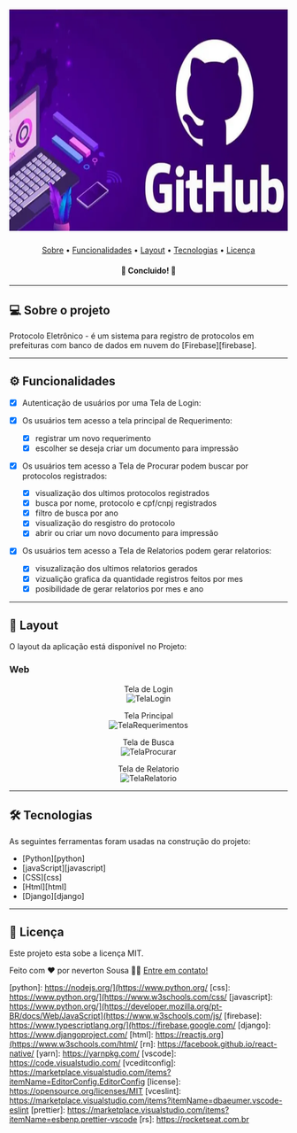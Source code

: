 <h1 align="center">
    <img alt="ProtocoloEletronico" title="#ProtocoloEletronico" src="./assets/banner.png" height="400" />
</h1>

<p align="center">
 <a href="#-sobre-o-projeto">Sobre</a> •
 <a href="#-funcionalidades">Funcionalidades</a> •
 <a href="#-layout">Layout</a> • 
 <a href="#-tecnologias">Tecnologias</a> • 
 <a href="#user-content--licença">Licença</a>
</p>

<h4 align="center"> 
	🚧 Concluido!  🚧
</h4>

---
 
## 💻 Sobre o projeto

Protocolo Eletrônico - é um sistema para registro de protocolos em prefeituras com banco de dados em nuvem do [Firebase][firebase].

---

## ⚙️ Funcionalidades
- [x] Autenticação de usuários por uma Tela de Login:

- [x] Os usuários tem acesso a tela principal de Requerimento:
  - [x] registrar um novo requerimento
  - [x] escolher se deseja criar um documento para impressão

- [x] Os usuários tem acesso a Tela de Procurar podem buscar por protocolos registrados:
  - [x] visualização dos ultimos protocolos registrados
  - [x] busca por nome, protocolo e cpf/cnpj registrados
  - [x] filtro de busca por ano 
  - [x] visualização do resgistro do protocolo
  - [x] abrir ou criar um novo documento para impressão

- [x] Os usuários tem acesso a Tela de Relatorios podem gerar relatorios:
  - [x] visuzalização dos ultimos relatorios gerados
  - [x] vizualição grafica da quantidade registros feitos por mes
  - [x] posibilidade de gerar relatorios por mes e ano 

---

## 🎨 Layout

O layout da aplicação está disponível no Projeto:

### Web

<p align="center"> Tela de Login <br>
  <img alt="TelaLogin" title="#TelaLogin" src="./assets/login.png" width="300px">
</p>
<p align="center"> Tela Principal<br>
  <img alt="TelaRequerimentos" title="#TelaRequerimentos" src="./assets/protocolo.png" width="500px">
</p>
<p align="center"> Tela de Busca<br>
  <img alt="TelaProcurar" title="#TelaProcurar" src="./assets/procurar.png" width="500px">
</p>
<p align="center"> Tela de Relatorio<br>
  <img alt="TelaRelatorio" title="#TelaRelatorio" src="./assets/relatorio.png" width="500px">
</p>

---

## 🛠 Tecnologias

As seguintes ferramentas foram usadas na construção do projeto:

- [Python][python]
- [javaScript][javascript]
- [CSS][css]
- [Html][html]
- [Django][django]

---

## 📝 Licença

Este projeto esta sobe a licença MIT.

Feito com ❤️ por neverton Sousa 👋🏽 [Entre em contato!](https://www.linkedin.com/in/neverton-sousa-191708249/)


[python]: https://nodejs.org/](https://www.python.org/
[css]: https://www.python.org/](https://www.w3schools.com/css/
[javascript]: https://www.python.org/](https://developer.mozilla.org/pt-BR/docs/Web/JavaScript](https://www.w3schools.com/js/
[firebase]: https://www.typescriptlang.org/](https://firebase.google.com/
[django]: https://www.djangoproject.com/
[html]: https://reactjs.org](https://www.w3schools.com/html/
[rn]: https://facebook.github.io/react-native/
[yarn]: https://yarnpkg.com/
[vscode]: https://code.visualstudio.com/
[vceditconfig]: https://marketplace.visualstudio.com/items?itemName=EditorConfig.EditorConfig
[license]: https://opensource.org/licenses/MIT
[vceslint]: https://marketplace.visualstudio.com/items?itemName=dbaeumer.vscode-eslint
[prettier]: https://marketplace.visualstudio.com/items?itemName=esbenp.prettier-vscode
[rs]: https://rocketseat.com.br
